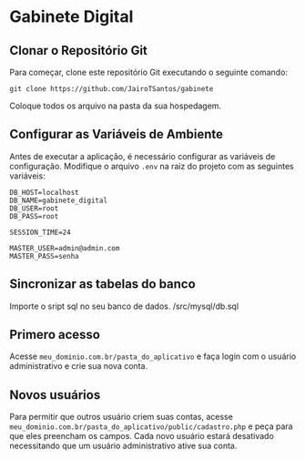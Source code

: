 # Gabinete Digital

## Clonar o Repositório Git

Para começar, clone este repositório Git executando o seguinte comando:

```
git clone https://github.com/JairoTSantos/gabinete
```
Coloque todos os arquivo na pasta da sua hospedagem.


## Configurar as Variáveis de Ambiente

Antes de executar a aplicação, é necessário configurar as variáveis de configuração. Modifique o arquivo `.env` na raiz do projeto com as seguintes variáveis:

```
DB_HOST=localhost
DB_NAME=gabinete_digital
DB_USER=root
DB_PASS=root

SESSION_TIME=24

MASTER_USER=admin@admin.com
MASTER_PASS=senha

```
## Sincronizar as tabelas do banco
Importe o sript sql no seu banco de dados. /src/mysql/db.sql


## Primero acesso

Acesse `meu_dominio.com.br/pasta_do_aplicativo` e faça login com o usuário administrativo e crie sua nova conta.

## Novos usuários

Para permitir que outros usuário criem suas contas, acesse `meu_dominio.com.br/pasta_do_aplicativo/public/cadastro.php` e peça para que eles preencham os campos. Cada novo usuário estará desativado necessitando que um usuário administrativo ative sua conta.